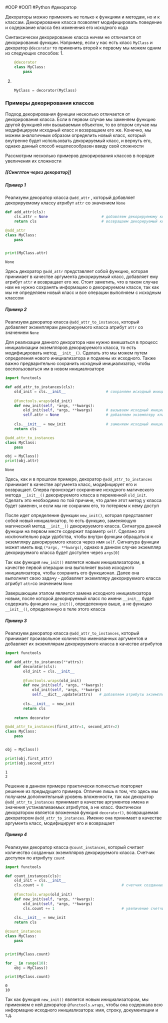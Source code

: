 #OOP #ООП #Python #декоратор 


Декораторы можно применять не только к функциям и методам, но и к классам. Декорирование класса позволяет модифицировать поведение и содержание класса без изменения его исходного кода

Синтаксически декорирование класса ничем не отличается от декорирования функции. Например, если у нас есть класс `MyClass` и декоратор `@decorator` то применить второй к первому мы можем одним из следующих способов:
1. 
```python
    @decorator
    class MyClass:
        pass
```
2. 
```python
    MyClass = decorator(MyClass)
```

### Примеры декорирования классов
Подход декорирования функции несколько отличается от декорирования класса. Если в первом случае мы заменяем функцию другой функцией или вызываемым объектом, то во втором случае мы модифицируем исходный класс и возвращаем его же. Конечно, мы можем аналогичным образом определить новый класс, который внутренне будет использовать декорируемый класс, и вернуть его, однако данный способ нецелесообразен ввиду свой сложности

Рассмотрим несколько примеров декорирования классов в порядке увеличения их сложности
##### [[Синглтон через декоратор]]
##### Пример 1
Реализуем декоратор класса `@add_attr` , который добавляет декорируемому классу атрибут `attr` со значением `None`
```python
def add_attr(cls):
    cls.attr = None                        # добавляем декорируемому классу атрибут attr
    return cls                             # возвращаем декорируемый класс

@add_attr
class MyClass:
    pass


print(MyClass.attr)
```
```
None
```
Здесь декоратор `@add_attr` представляет собой функцию, которая принимает в качестве аргумента декорируемый класс, добавляет ему атрибут `attr` и возвращает его же. Стоит заметить, что в таком случае нам не нужно сохранять информацию о декорируемом классе, так как мы не определяем новый класс и все операции выполняем с исходным классом
##### Пример 2
Реализуем декоратор класса `@add_attr_to_instances`, который добавляет экземплярам декорируемого класса атрибут `attr` со значением `None`

Для реализации данного декоратора нам нужно вмешаться в процесс инициализации экземпляров декорируемого класса, то есть модифицировать метод `__init__()`. Сделать это мы можем путем определения нового инициализатора и подмены их исходного. Также важно предварительно сохранить исходный инициализатор, чтобы воспользоваться им в новом инициализаторе
```python
import functools

def add_attr_to_instances(cls):
    old_init = cls.__init__                  # сохраняем исходный инициализатор
    
    @functools.wraps(old_init)
    def new_init(self, *args, **kwargs):
        old_init(self, *args, **kwargs)      # вызываем исходный инициализатор
        self.attr = None                     # добавляем экземпляру класса атрибут attr
    
    cls.__init__ = new_init                  # заменяем исходный инициализатор новым
    return cls

@add_attr_to_instances
class MyClass:
    pass

obj = MyClass()
print(obj.attr)
```
```
None
```
Здесь, как и в прошлом примере, декоратор `@add_attr_to_instances` принимает в качестве аргумента класс, модифицирует его и возвращает. Сперва происходит сохранение исходного магического метода `__init__()` декорируемого класса в переменной `old_init`. Сделать это необходимо по той причине, что далее этот метод у класса будет заменен, и если мы не сохраним его, то потеряем к нему доступ

После идет определение функции `new_init()`, которая представляет собой новый инициализатор, то есть функцию, заменяющую магический метод `__init__()` декорируемого класса. Сигнатура данной функции на первом месте содержит параметр `self`. Сделано это исключительно ради удобства, чтобы внутри функции обращаться к экземпляру декорируемого класса через имя `self`. Сигнатура функции может иметь вид `(*args, **kwargs)`, однако в данном случае экземпляр декорируемого класса будет доступен через `args[0]`

Так как функция `new_init()` является новым инициализатором, в качестве первой операции она выполняет вызов исходного инициализатора, чтобы сохранить его функционал. Далее она выполняет свою задачу - добавляет экземпляру декорируемого класса атрибут `attr`со значением `None`

Завершающим этапом является замена исходного инициализатора новым, после которой декорируемый класс по имени `__init__` будет содержать функцию `new_init()`, определенную выше, а не функцию `__init__()`, определенную в теле этого класса
##### Пример 3
Реализуем декоратор класса `@add_attr_to_instances`, который принимает произвольное количество именованных аргументов и добавляет их экземплярам декорируемого класса в качестве атрибутов
```python
import functools

def add_attr_to_instances(**attrs):
    def decorator(cls):
        old_init = cls.__init__
    
        @functools.wraps(old_init)
        def new_init(self, *args, **kwargs):
            old_init(self, *args, **kwargs)
            self.__dict__.update(attrs)   # добавляем атрибуты экземпляру декорируемого класса
    
        cls.__init__ = new_init
        return cls
    
    return decorator

@add_attr_to_instances(first_attr=1, second_attr=2)
class MyClass:
    pass


obj = MyClass()

print(obj.first_attr)
print(obj.second_attr)
```
```
1
2
```
Решение в данном примере практически полностью повторяет решение из предыдущего примера. Отличие лишь в том, что здесь мы получаем дополнительный уровень вложенности, так как декоратор `@add_attr_to_instances` принимает в качестве аргументов имена и значения устанавливаемых атрибутов, а не класс. Фактически декоратором является вложенная функция `decorator()`, возвращаемая декоратором `@add_attr_to_instances`. Именно она принимает в качестве аргумента класс, модифицирует его и возвращает
##### Пример 4
Реализуем декоратор класса `@count_instances`, который считает количество созданных экземпляров декорируемого класса. Счетчик доступен по атрибуту `count`
```python
import functools

def count_instances(cls):
    old_init = cls.__init__
    cls.count = 0                                   # счетчик созданных экземпляров декорируемого класса
    
    @functools.wraps(old_init)
    def new_init(self, *args, **kwargs):
        old_init(self, *args, **kwargs)
        cls.count += 1                              # увеличение счетчика на единицу   
    
    cls.__init__ = new_init
    return cls

@count_instances
class MyClass:
    pass


print(MyClass.count)

for _ in range(10):
    obj = MyClass()

print(MyClass.count)
```
```
0
10
```
Так как функция `new_init()` является новым инициализатором, мы применяем е ней декоратор `@functools.wraps`, чтобы она содержала всю информацию исходного инициализатора: имя, строку, документации и т.д.
